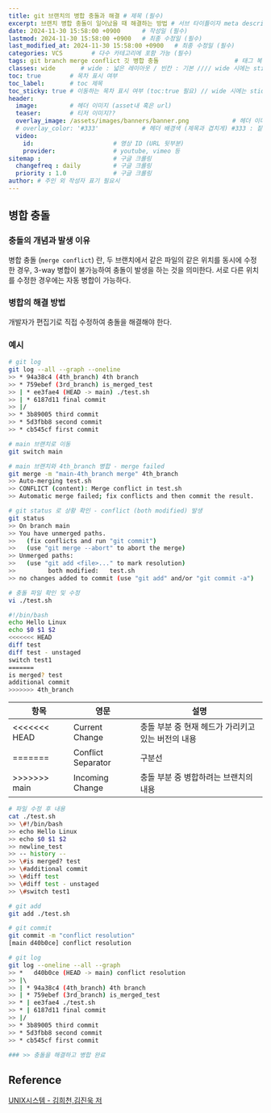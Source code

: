 ```yaml
---
title: git 브랜치의 병합 충돌과 해결 # 제목 (필수)
excerpt: 브랜치 병합 충돌이 일어났을 때 해결하는 방법 # 서브 타이틀이자 meta description (필수)
date: 2024-11-30 15:58:00 +0900      # 작성일 (필수)
lastmod: 2024-11-30 15:58:00 +0900   # 최종 수정일 (필수)
last_modified_at: 2024-11-30 15:58:00 +0900   # 최종 수정일 (필수)
categories: VCS        # 다수 카테고리에 포함 가능 (필수)
tags: git branch merge conflict 깃 병합 충돌                     # 태그 복수개 가능 (필수)
classes: wide       # wide : 넓은 레이아웃 / 빈칸 : 기본 //// wide 시에는 sticky toc 불가
toc: true        # 목차 표시 여부
toc_label:       # toc 제목
toc_sticky: true # 이동하는 목차 표시 여부 (toc:true 필요) // wide 시에는 sticky toc 불가
header: 
  image:         # 헤더 이미지 (asset내 혹은 url)
  teaser:        # 티저 이미지??
  overlay_image: /assets/images/banners/banner.png            # 헤더 이미지 (제목과 겹치게)
  # overlay_color: '#333'            # 헤더 배경색 (제목과 겹치게) #333 : 짙은 회색 (필수)
  video:
    id:                      # 영상 ID (URL 뒷부분)
    provider:                # youtube, vimeo 등
sitemap :                    # 구글 크롤링
  changefreq : daily         # 구글 크롤링
  priority : 1.0             # 구글 크롤링
author: # 주인 외 작성자 표기 필요시
---
```

<!--postNo: 20241130_006-->

## 병합 충돌  

### 충돌의 개념과 발생 이유  

병합 충돌 (`merge conflict`) 란, 두 브랜치에서 같은 파일의 같은 위치를 동시에 수정한 경우, 3-way 병합이 불가능하여 충돌이 발생을 하는 것을 의미한다. 서로 다른 위치를 수정한 경우에는 자동 병합이 가능하다.  

### 병합의 해결 방법  

개발자가 편집기로 직접 수정하여 충돌을 해결해야 한다.  

### 예시  

```bash
# git log
git log --all --graph --oneline
>> * 94a38c4 (4th_branch) 4th branch
>> * 759ebef (3rd_branch) is_merged_test
>> | * ee3fae4 (HEAD -> main) ./test.sh
>> | * 6187d11 final commit
>> |/  
>> * 3b89005 third commit
>> * 5d3fbb8 second commit
>> * cb545cf first commit

# main 브랜치로 이동
git switch main

# main 브랜치와 4th_branch 병합 - merge failed
git merge -m "main-4th_branch merge" 4th_branch
>> Auto-merging test.sh
>> CONFLICT (content): Merge conflict in test.sh
>> Automatic merge failed; fix conflicts and then commit the result.

# git status 로 상황 확인 - conflict (both modified) 발생
git status
>> On branch main
>> You have unmerged paths.
>>   (fix conflicts and run "git commit")
>>   (use "git merge --abort" to abort the merge)
>> Unmerged paths:
>>   (use "git add <file>..." to mark resolution)
>>         both modified:   test.sh
>> no changes added to commit (use "git add" and/or "git commit -a")

# 충돌 파일 확인 및 수정
vi ./test.sh
```

```sh
#!/bin/bash
echo Hello Linux
echo $0 $1 $2
<<<<<<< HEAD
diff test
diff test - unstaged
switch test1
=======
is merged? test
additional commit
>>>>>>> 4th_branch
```

|항목|영문|설명|
|---|---|---|
|<<<<<<< HEAD|Current Change|충돌 부분 중 현재 헤드가 가리키고 있는 버전의 내용|
|=======|Conflict Separator|구분선|
|>>>>>>> main|Incoming Change|충돌 부분 중 병합하려는 브랜치의 내용|

```bash
# 파일 수정 후 내용
cat ./test.sh
>> \#!/bin/bash
>> echo Hello Linux
>> echo $0 $1 $2
>> newline_test
>> -- history --
>> \#is merged? test
>> \#additional commit
>> \#diff test
>> \#diff test - unstaged
>> \#switch test1

# git add
git add ./test.sh

# git commit
git commit -m "conflict resolution"
[main d40b0ce] conflict resolution

# git log
git log --oneline --all --graph
>> *   d40b0ce (HEAD -> main) conflict resolution
>> |\  
>> | * 94a38c4 (4th_branch) 4th branch
>> | * 759ebef (3rd_branch) is_merged_test
>> * | ee3fae4 ./test.sh
>> * | 6187d11 final commit
>> |/  
>> * 3b89005 third commit
>> * 5d3fbb8 second commit
>> * cb545cf first commit

### >> 충돌을 해결하고 병합 완료
```


## Reference  

[UNIX시스템 - 김희천,김진욱 저](https://search.shopping.naver.com/book/catalog/41474371650)  
